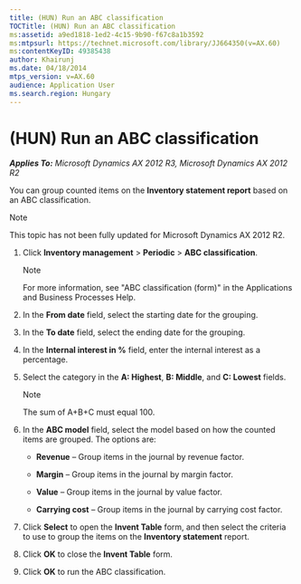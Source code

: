```yaml
---
title: (HUN) Run an ABC classification
TOCTitle: (HUN) Run an ABC classification
ms:assetid: a9ed1818-1ed2-4c15-9b90-f67c8a1b3592
ms:mtpsurl: https://technet.microsoft.com/library/JJ664350(v=AX.60)
ms:contentKeyID: 49385438
author: Khairunj
ms.date: 04/18/2014
mtps_version: v=AX.60
audience: Application User
ms.search.region: Hungary
---
```


# (HUN) Run an ABC classification 


_**Applies To:** Microsoft Dynamics AX 2012 R3, Microsoft Dynamics AX 2012 R2_

You can group counted items on the **Inventory statement report** based on an ABC classification.


> [!NOTE]
> <P>This topic has not been fully updated for Microsoft Dynamics AX 2012 R2.</P>



1.  Click **Inventory management** \> **Periodic** \> **ABC classification**.
    

    > [!NOTE]
    > <P>For more information, see "ABC classification (form)" in the Applications and Business Processes Help.</P>



2.  In the **From date** field, select the starting date for the grouping.

3.  In the **To date** field, select the ending date for the grouping.

4.  In the **Internal interest in %** field, enter the internal interest as a percentage.

5.  Select the category in the **A: Highest**, **B: Middle**, and **C: Lowest** fields.
    

    > [!NOTE]
    > <P>The sum of A+B+C must equal 100.</P>



6.  In the **ABC model** field, select the model based on how the counted items are grouped. The options are:
    
      - **Revenue** – Group items in the journal by revenue factor.
    
      - **Margin** – Group items in the journal by margin factor.
    
      - **Value** – Group items in the journal by value factor.
    
      - **Carrying cost** – Group items in the journal by carrying cost factor.

7.  Click **Select** to open the **Invent Table** form, and then select the criteria to use to group the items on the **Inventory statement** report.

8.  Click **OK** to close the **Invent Table** form.

9.  Click **OK** to run the ABC classification.

  


